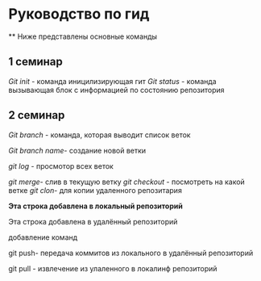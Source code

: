 # Руководство по гид

** Ниже представлены основные команды
##  1 семинар
*Git init* - команда иницилизирующая гит
*Git status* - команда вызывающая блок с информацией по состоянию репозитория
## 2 семинар

*Git branch* - команда, которая  выводит список веток

*Git branch name*- создание новой ветки

*git log* - просмотор всех веток


*git merge*- слив в текущую ветку
*git checkout* - посмотреть на какой ветке
*git clon*- для копии удаленного репозитария

 **Эта строка добавлена в локальный репозиторий**
 
 Эта строка добавлена в удалённый репозиторий
 
 добавление команд


 git push- передача коммитов из локального в удалённый репозиторий

 git pull - извлечение из улаленного в локалинф репозиторий

 